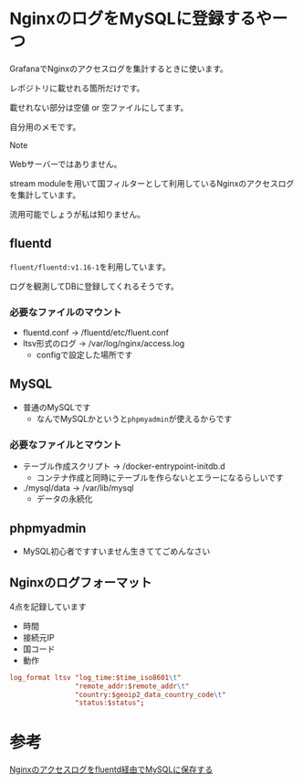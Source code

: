 # NginxのログをMySQLに登録するやーつ
GrafanaでNginxのアクセスログを集計するときに使います。

レポジトリに載せれる箇所だけです。

載せれない部分は空値 or 空ファイルにしてます。

自分用のメモです。

> [!NOTE]
> Webサーバーではありません。
> 
> stream moduleを用いて国フィルターとして利用しているNginxのアクセスログを集計しています。
> 
> 流用可能でしょうが私は知りません。

## fluentd
`fluent/fluentd:v1.16-1`を利用しています。

ログを観測してDBに登録してくれるそうです。

### 必要なファイルのマウント
* fluentd.conf -> /fluentd/etc/fluent.conf
* ltsv形式のログ -> /var/log/nginx/access.log
  * configで設定した場所です

## MySQL
* 普通のMySQLです
  * なんでMySQLかというと`phpmyadmin`が使えるからです

### 必要なファイルとマウント
* テーブル作成スクリプト -> /docker-entrypoint-initdb.d
  * コンテナ作成と同時にテーブルを作らないとエラーになるらしいです
* ./mysql/data -> /var/lib/mysql
  * データの永続化

## phpmyadmin
* MySQL初心者ですすいません生きててごめんなさい

## Nginxのログフォーマット
4点を記録しています
* 時間
* 接続元IP
* 国コード
* 動作
```conf
log_format ltsv "log_time:$time_iso8601\t"
                "remote_addr:$remote_addr\t"
                "country:$geoip2_data_country_code\t"
                "status:$status";
```

# 参考
[Nginxのアクセスログをfluentd経由でMySQLに保存する](https://itoka.hatenadiary.com/entry/2022/03/17/000944)
